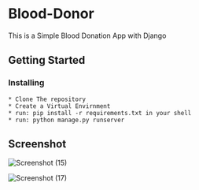# Blood-Donor
This is a Simple Blood Donation App with Django

## Getting Started

### Installing

```
* Clone The repository
* Create a Virtual Envirnment
* run: pip install -r requirements.txt in your shell
* run: python manage.py runserver
```
## Screenshot
![Screenshot (15)](https://user-images.githubusercontent.com/44313607/64403232-c6e92600-d045-11e9-9036-54b1d5020c53.png)

![Screenshot (17)](https://user-images.githubusercontent.com/44313607/64403361-3bbc6000-d046-11e9-8d5e-7560d62eacce.png)

